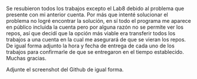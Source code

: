 Se resubieron todos los trabajos excepto el Lab8 debido al problema que presente con mi anterior cuenta. Por más que intenté solucionar el problema no logré encontrar la solución, en sí todo el programa me aparece en público incluida la cuenta pero por alguna razón no se permite ver los repos, así que decidí que la opción más viable era transferir todos los trabajos a una cuenta en la cual me asegurará de que se vieran los repos. De igual forma adjunto la hora y fecha de entrega de cada uno de los trabajos para confirmarle de que se entregaron en el tiempo establecido. Muchas gracias.

Adjunte el screenshot del Github de igual forma. 
